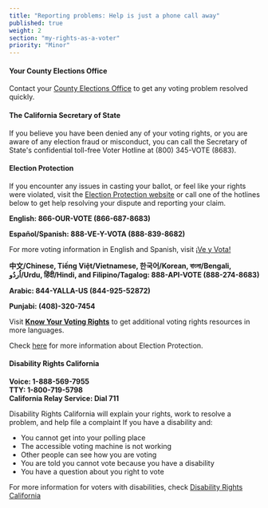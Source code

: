 ```yaml
---
title: "Reporting problems: Help is just a phone call away"
published: true
weight: 2
section: "my-rights-as-a-voter"
priority: "Minor"
---
```


#### Your County Elections Office 
Contact your [County Elections Office](#section-election-office-contact) to get any voting problem resolved quickly.  

#### The California Secretary of State  
If you believe you have been denied any of your voting rights, or you are aware of any election fraud or misconduct, you can call the Secretary of State's confidential toll-free Voter Hotline at (800) 345-VOTE (8683).  

#### Election Protection 
If you encounter any issues in casting your ballot, or feel like your rights were violated, visit the [Election Protection website](https://www.866ourvote.org/) or call one of the hotlines below to get help resolving your dispute and reporting your claim.  

**English: 866-OUR-VOTE (866-687-8683)**  

**Español/Spanish: 888-VE-Y-VOTA (888-839-8682)**  

For more voting information in English and Spanish, visit [¡Ve y Vota!](https://naleo.org/vote/)

**中文/Chinese, Tiếng Việt/Vietnamese, 한국어/Korean, বাংলা/Bengali, اُردُو/Urdu, हिंदी/Hindi, and Filipino/Tagalog: 888-API-VOTE (888-274-8683)** 

**Arabic: 844-YALLA-US (844-925-52872)**  

**Punjabi: (408)-320-7454**

Visit **[Know Your Voting Rights](https://www.advancingjustice-alc.org/know-your-voting-rights/)** to get additional voting rights resources in more languages.

Check [here](http://www.866ourvote.org/) for more information about Election Protection.

#### Disability Rights California

**Voice: 1-888-569-7955  
TTY: 1-800-719-5798  
California Relay Service: Dial 711**  

Disability Rights California will explain your rights, work to resolve a problem, and help file a complaint If you have a disability and:  
- You cannot get into your polling place  
- The accessible voting machine is not working  
- Other people can see how you are voting  
- You are told you cannot vote because you have a disability  
- You have a question about you right to vote  

For more information for voters with disabilities, check [Disability Rights California](https://www.disabilityrightsca.org/publications/voters-with-disabilities)
